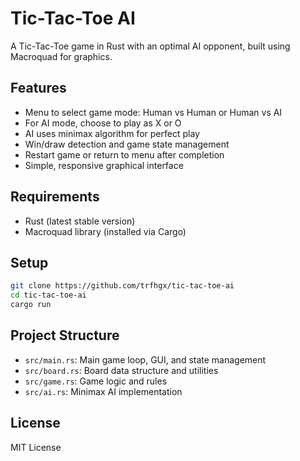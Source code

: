 # Tic-Tac-Toe AI

A Tic-Tac-Toe game in Rust with an optimal AI opponent, built using Macroquad for graphics.

## Features
- Menu to select game mode: Human vs Human or Human vs AI
- For AI mode, choose to play as X or O
- AI uses minimax algorithm for perfect play
- Win/draw detection and game state management
- Restart game or return to menu after completion
- Simple, responsive graphical interface

## Requirements
- Rust (latest stable version)
- Macroquad library (installed via Cargo)

## Setup

```bash
git clone https://github.com/trfhgx/tic-tac-toe-ai
cd tic-tac-toe-ai
cargo run
```

## Project Structure
- `src/main.rs`: Main game loop, GUI, and state management
- `src/board.rs`: Board data structure and utilities
- `src/game.rs`: Game logic and rules
- `src/ai.rs`: Minimax AI implementation

## License
MIT License
